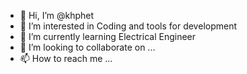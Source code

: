 - 👋 Hi, I’m @khphet
- 👀 I’m interested in Coding and tools for development 
- 🌱 I’m currently learning Electrical Engineer
- 💞️ I’m looking to collaborate on ...
- 📫 How to reach me ...

<!---
khphet/khphet is a ✨ special ✨ repository because its `README.md` (this file) appears on your GitHub profile.
You can click the Preview link to take a look at your changes.
--->
